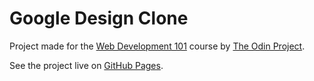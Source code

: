 # Google Design Clone
Project made for the [Web Development 101](https://www.theodinproject.com/courses/web-development-101) course by [The Odin Project](https://www.theodinproject.com).

See the project live on [GitHub Pages](https://lucasmonteiro12.github.io/google-design-clone/).
